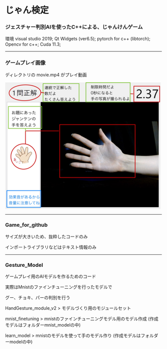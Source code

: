  # じゃん検定
 
 ### ジェスチャー判別AIを使ったC++による、じゃんけんゲーム
 
環境
visual studio 2019;
Qt Widgets (ver6.5);
pytorch for c++ (libtorch);
Opencv for c++;
Cuda 11.3;

-----------------------------
### ゲームプレイ画像

ディレクトリの movie.mp4 がプレイ動画
 
<img src="./introduction.jpg" width="500px">

---------------------------

### Game_for_github 

サイズが大きいため、抜粋したコードのみ

インポートライブラリなどはテキスト情報のみ

-------------------------------

### Gesture_Model

ゲームプレイ用のAIモデルを作るためのコード

実際はMnistのファインチューニングを行ったモデルで

グー、チョキ、パーの判別を行う

HandGesture_module_v2 > モデルづくり用のモジュールセット

mnist_finetuning > mnistのファインチューニングモデル用のモデル作成 (作成モデルはフォルダーmnist_modelの中)

learn_model      > mnistのモデルを使って手のモデル作り (作成モデルはフォルダーmodelの中)
